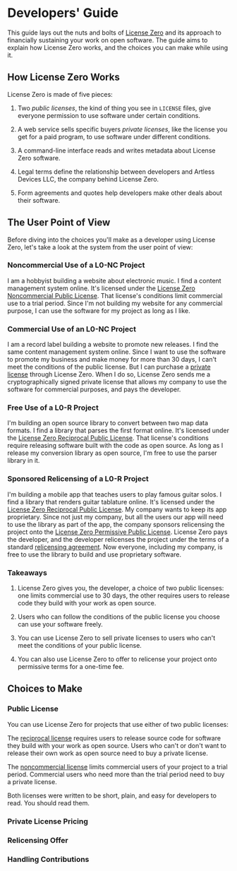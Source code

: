 # Developers' Guide

This guide lays out the nuts and bolts of [License Zero] and its approach to financially sustaining your work on open software.  The guide aims to explain how License Zero works, and the choices you can make while using it.

[License Zero]: https://licensezero.com

## <a id="how">How License Zero Works</a>

License Zero is made of five pieces:

1. Two _public licenses_, the kind of thing you see in `LICENSE` files, give everyone permission to use software under certain conditions.

2. A web service sells specific buyers _private licenses_, like the license you get for a paid program, to use software under different conditions.

3. A command-line interface reads and writes metadata about License Zero software.

4. Legal terms define the relationship between developers and Artless Devices LLC, the company behind License Zero.

5. Form agreements and quotes help developers make other deals about their software.

## The User Point of View

Before diving into the choices you'll make as a developer using License Zero, let's take a look at the system from the user point of view:

### Noncommercial Use of a L0-NC Project

I am a hobbyist building a website about electronic music.  I find a content management system online.  It's licensed under the [License Zero Noncommercial Public License][L0-NC].  That license's conditions limit commercial use to a trial period.  Since I'm not building my website for any commercial purpose, I can use the software for my project as long as I like.

[L0-NC]: https://licensezero.com/licenses/noncommercial

### Commercial Use of an L0-NC Project

I am a record label building a website to promote new releases.  I find the same content management system online. Since I want to use the software to promote my business and make money for more than 30 days, I can't meet the conditions of the public license.  But I can purchase a [private license] through License Zero.  When I do so, License Zero sends me a cryptographically signed private license that allows my company to use the software for commercial purposes, and pays the developer.

[private license]: https://licensezero.com/licenses/private

### Free Use of a L0-R Project

I'm building an open source library to convert between two map data formats. I find a library that parses the first format online.  It's licensed under the [License Zero Reciprocal Public License][L0-R].  That license's conditions require releasing software built with the code as open source.  As long as I release my conversion library as open source, I'm free to use the parser library in it.

### Sponsored Relicensing of a L0-R Project

I'm building a mobile app that teaches users to play famous guitar solos.  I find a library that renders guitar tablature online.  It's licensed under the [License Zero Reciprocal Public License][L0-R].  My company wants to keep its app proprietary.  Since not just my company, but all the users our app will need to use the library as part of the app, the company sponsors relicensing the project onto the [License Zero Permissive Public License][L0-P].  License Zero pays the developer, and the developer relicenses the project under the terms of a standard [relicensing agreement].  Now everyone, including my company, is free to use the library to build and use proprietary software.

[L0-R]: https://licensezero.com/licenses/reciprocal

[L0-P]: https://licensezero.com/licenses/permissive

[relicensing agreement]: https://licensezero.com/licenses/relicense

### Takeaways

1.  License Zero gives you, the developer, a choice of two public licenses: one limits commercial use to 30 days, the other requires users to release code they build with your work as open source.

2.  Users who can follow the conditions of the public license you choose can use your software freely.

3.  You can use License Zero to sell private licenses to users who can't meet the conditions of your public license.

4.  You can also use License Zero to offer to relicense your project onto permissive terms for a one-time fee.

## <a id="choices">Choices to Make</a>

### Public License

You can use License Zero for projects that use either of two public licenses:

The [reciprocal license][L0-R] requires users to release source code for software they build with your work as open source.  Users who can't or don't want to release their own work as open source need to buy a private license.

The [noncommercial license][L0-NC] limits commercial users of your project to a trial period.  Commercial users who need more than the trial period need to buy a private license.

Both licenses were written to be short, plain, and easy for developers to read.  You should read them.

### Private License Pricing

### Relicensing Offer

### Handling Contributions
